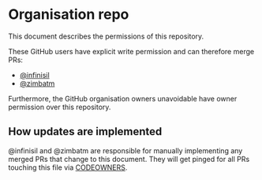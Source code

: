 # Organisation repo

This document describes the permissions of this repository.

These GitHub users have explicit write permission and can therefore merge PRs:
- [@infinisil](https://github.com/infinisil)
- [@zimbatm](https://github.com/zimbatm)

Furthermore, the GitHub organisation owners unavoidable have owner permission over this repository.

## How updates are implemented

@infinisil and @zimbatm are responsible for manually implementing any merged PRs that change to this document.
They will get pinged for all PRs touching this file via [CODEOWNERS](../.github/CODEOWNERS).
